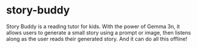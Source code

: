 # story-buddy
Story Buddy is a reading tutor for kids. With the power of Gemma 3n, it allows users to generate a small story using a prompt or image, then listens along as the user reads their generated story. And it can do all this offline!
